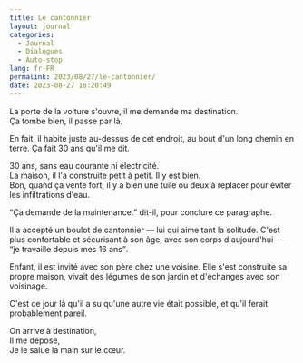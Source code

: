 ```yaml
---
title: Le cantonnier
layout: journal
categories:
  - Journal
  - Dialogues
  - Auto-stop
lang: fr-FR
permalink: 2023/08/27/le-cantonnier/
date: 2023-08-27 16:20:49
---
```


La porte de la voiture s'ouvre, il me demande ma destination.\
Ça tombe bien, il passe par là.

En fait, il habite juste au-dessus de cet endroit, au bout d'un long chemin en terre. Ça fait 30 ans qu'il me dit.

30 ans, sans eau courante ni électricité.\
La maison, il l'a construite petit à petit. Il y est bien.\
Bon, quand ça vente fort, il y a bien une tuile ou deux à replacer pour éviter les infiltrations d'eau.

<q>Ça demande de la maintenance.</q> dit-il, pour conclure ce paragraphe.

Il a accepté un boulot de cantonnier — lui qui aime tant la solitude. C'est plus confortable et sécurisant à son âge, avec son corps d'aujourd'hui — <q>je travaille depuis mes 16 ans</q>.

Enfant, il est invité avec son père chez une voisine. Elle s'est construite sa propre maison, vivait des légumes de son jardin et d'échanges avec son voisinage.

C'est ce jour là qu'il a su qu'une autre vie était possible, et qu'il ferait probablement pareil.

On arrive à destination,\
Il me dépose,\
Je le salue la main sur le cœur.